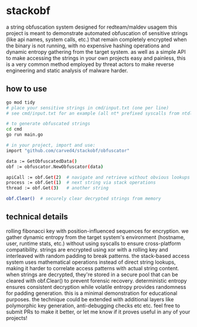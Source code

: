 # stackobf

a string obfuscation system designed for redteam/maldev usagem this project is meant to demonstrate automated obfuscation of sensitive strings (like api names, system calls, etc.) that remain completely encrypted when the binary is not running, with no expensive hashing operations and dynamic entropy gathering from the target system. as well as a simple API to make accessing the strings in your own projects easy and painless, this is a very common method employed by threat actors to make reverse engineering and static analysis of malware harder. 

## how to use

```bash
go mod tidy 
# place your sensitive strings in cmd/input.txt (one per line)
# see cmd/input.txt for an example (all nt* prefixed syscalls from ntdll)

# to generate obfuscated strings
cd cmd
go run main.go 

# in your project, import and use:
import "github.com/carved4/stackobf/obfuscator"

data := GetObfuscatedData()
obf := obfuscator.NewObfuscator(data)

apiCall := obf.Get(2)  # navigate and retrieve without obvious lookups
process := obf.Get(1)  # next string via stack operations
thread := obf.Get(3)   # another string

obf.Clear()  # securely clear decrypted strings from memory
```

## technical details

rolling fibonacci key with position-influenced sequences for encryption. we gather dynamic entropy from the target system's environment (hostname, user, runtime stats, etc.) without using syscalls to ensure cross-platform compatibility. strings are encrypted using xor with a rolling key and interleaved with random padding to break patterns. the stack-based access system uses mathematical operations instead of direct string lookups, making it harder to correlate access patterns with actual string content. when strings are decrypted, they're stored in a secure pool that can be cleared with obf.Clear() to prevent forensic recovery. deterministic entropy ensures consistent decryption while volatile entropy provides randomness for padding generation. this is a minimal demonstration for educational purposes. the technique could be extended with additional layers like polymorphic key generation, anti-debugging checks etc etc. feel free to submit PRs to make it better, or let me know if it proves useful in any of your projects! 